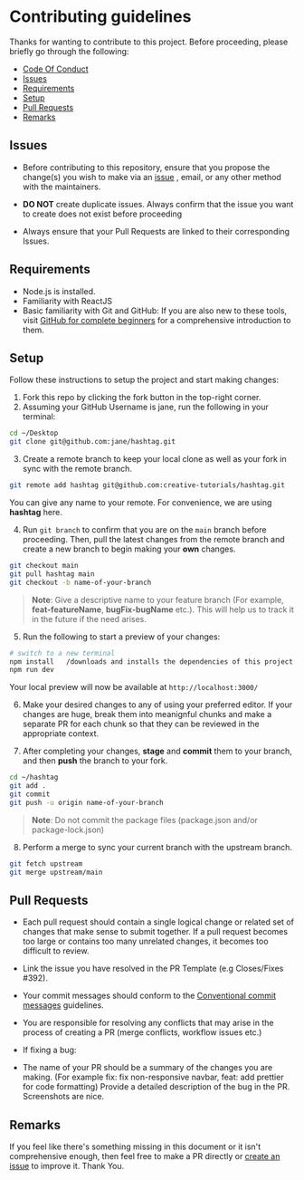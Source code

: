 # Contributing guidelines

Thanks for wanting to contribute to this project. Before proceeding, please
briefly go through the following:
* [Code Of Conduct](https://github.com/creative-tutorials/hashtag/blob/master/CODE_OF_CONDUCT.md)
* [Issues](#issues)
* [Requirements](#requirements)
* [Setup](#setup)
* [Pull Requests](#pull-requests)
* [Remarks](#remarks)

## Issues

- Before contributing to this repository, ensure that you propose the change(s)
you wish to make via an [issue](https://github.com/creative-tutorials/hashtag/issues/new/choose)
, email, or any other method with the maintainers.

- **DO NOT** create duplicate issues. Always confirm that the issue you want to
create does not exist before proceeding

- Always ensure that your Pull Requests are linked to their corresponding Issues.

## Requirements

- Node.js is installed.
- Familiarity with ReactJS
- Basic familiarity with Git and GitHub: If you are also new to these tools, visit
[GitHub for complete beginners](https://developer.mozilla.org/en-US/docs/MDN/Contribute/GitHub_beginners)
for a comprehensive introduction to them.

## Setup

Follow these instructions to setup the project and start making changes:

1. Fork this repo by clicking the fork button in the top-right corner.
2. Assuming your GitHub Username is jane, run the following in your terminal:

```sh
cd ~/Desktop
git clone git@github.com:jane/hashtag.git
```

3. Create a remote branch to keep your local clone as well as your fork
in sync with the remote branch.

```sh
git remote add hashtag git@github.com:creative-tutorials/hashtag.git
```

You can give any name to your remote. For convenience, we are using **hashtag** here.

4. Run `git branch` to confirm that you are on the `main` branch before proceeding.
Then, pull the latest changes from the remote branch and create a new branch to
begin making your **own** changes.

```sh
git checkout main
git pull hashtag main
git checkout -b name-of-your-branch
```

> **Note**: Give a descriptive name to your feature branch
(For example, **feat-featureName**, **bugFix-bugName** etc.).
This will help us to track it in the future if the need arises.

5. Run the following to start a preview of your changes:

```sh
# switch to a new terminal
npm install   /downloads and installs the dependencies of this project./
npm run dev
```
Your local preview will now be available at `http://localhost:3000/`

6. Make your desired changes to any of using your preferred editor.
If your changes are huge, break them into meanignful chunks and make
a separate PR for each chunk so that they can be reviewed in the appropriate context.

7. After completing your changes, **stage** and **commit** them to your branch, and then
**push** the branch to your fork.

```sh
cd ~/hashtag
git add .
git commit
git push -u origin name-of-your-branch
```
> **Note**: Do not commit the package files (package.json and/or package-lock.json)

8. Perform a merge to sync your current branch with the upstream branch.

```sh
git fetch upstream
git merge upstream/main
```
## Pull Requests

- Each pull request should contain a single logical change or related set of changes
that make sense to submit together. If a pull request becomes too large or contains
too many unrelated changes, it becomes too difficult to review.

- Link the issue you have resolved in the PR Template (e.g Closes/Fixes #392).

- Your commit messages should conform to the
[Conventional commit messages](https://www.conventionalcommits.org/en/v1.0.0/)
guidelines.

- You are responsible for resolving any conflicts that may arise in the process of creating
a PR (merge conflicts, workflow issues etc.)

- If fixing a bug:

- The name of your PR should be a summary of the changes you are making.
(For example fix: fix non-responsive navbar, feat: add prettier for code formatting)
Provide a detailed description of the bug in the PR. Screenshots are nice.

## Remarks

If you feel like there's something missing in this document or it isn't comprehensive enough, then
feel free to make a PR directly or
[create an issue](https://github.com/creative-tutorials/hashtag/issues/new/choose)
to improve it. Thank You.
